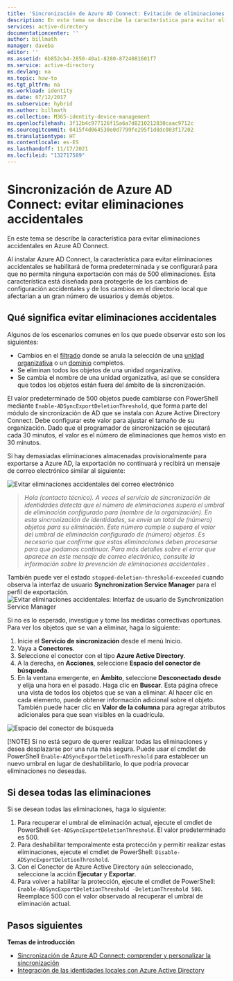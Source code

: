```yaml
---
title: 'Sincronización de Azure AD Connect: Evitación de eliminaciones accidentales | Microsoft Docs'
description: En este tema se describe la característica para evitar eliminaciones accidentales en Azure AD Connect.
services: active-directory
documentationcenter: ''
author: billmath
manager: daveba
editor: ''
ms.assetid: 6b852cb4-2850-40a1-8280-8724081601f7
ms.service: active-directory
ms.devlang: na
ms.topic: how-to
ms.tgt_pltfrm: na
ms.workload: identity
ms.date: 07/12/2017
ms.subservice: hybrid
ms.author: billmath
ms.collection: M365-identity-device-management
ms.openlocfilehash: 3f12b4c977126f15a6a7d8210212830caac9712c
ms.sourcegitcommit: 0415f4d064530e0d7799fe295f1d8dc003f17202
ms.translationtype: HT
ms.contentlocale: es-ES
ms.lasthandoff: 11/17/2021
ms.locfileid: "132717589"
---
```

# <a name="azure-ad-connect-sync-prevent-accidental-deletes"></a>Sincronización de Azure AD Connect: evitar eliminaciones accidentales
En este tema se describe la característica para evitar eliminaciones accidentales en Azure AD Connect.

Al instalar Azure AD Connect, la característica para evitar eliminaciones accidentales se habilitará de forma predeterminada y se configurará para que no permita ninguna exportación con más de 500 eliminaciones. Esta característica está diseñada para protegerle de los cambios de configuración accidentales y de los cambios en el directorio local que afectarían a un gran número de usuarios y demás objetos.

## <a name="what-is-prevent-accidental-deletes"></a>Qué significa evitar eliminaciones accidentales
Algunos de los escenarios comunes en los que puede observar esto son los siguientes:

* Cambios en el [filtrado](how-to-connect-sync-configure-filtering.md) donde se anula la selección de una [unidad organizativa](how-to-connect-sync-configure-filtering.md#organizational-unitbased-filtering) o un [dominio](how-to-connect-sync-configure-filtering.md#domain-based-filtering) completos.
* Se eliminan todos los objetos de una unidad organizativa.
* Se cambia el nombre de una unidad organizativa, así que se considera que todos los objetos están fuera del ámbito de la sincronización.

El valor predeterminado de 500 objetos puede cambiarse con PowerShell mediante `Enable-ADSyncExportDeletionThreshold`, que forma parte del módulo de sincronización de AD que se instala con Azure Active Directory Connect. Debe configurar este valor para ajustar el tamaño de su organización. Dado que el programador de sincronización se ejecutará cada 30 minutos, el valor es el número de eliminaciones que hemos visto en 30 minutos.

Si hay demasiadas eliminaciones almacenadas provisionalmente para exportarse a Azure AD, la exportación no continuará y recibirá un mensaje de correo electrónico similar al siguiente:

![Evitar eliminaciones accidentales del correo electrónico](./media/how-to-connect-sync-feature-prevent-accidental-deletes/email.png)

> *Hola (contacto técnico). A veces el servicio de sincronización de identidades detecta que el número de eliminaciones supera el umbral de eliminación configurado para (nombre de la organización). En esta sincronización de identidades, se envía un total de (número) objetos para su eliminación. Este número cumple o supera el valor del umbral de eliminación configurado de (número) objetos. Es necesario que confirme que estas eliminaciones deben procesarse para que podamos continuar. Para más detalles sobre el error que aparece en este mensaje de correo electrónico, consulte la información sobre la prevención de eliminaciones accidentales .*
>
> 

También puede ver el estado `stopped-deletion-threshold-exceeded` cuando observa la interfaz de usuario **Synchronization Service Manager** para el perfil de exportación.
![Evitar eliminaciones accidentales: Interfaz de usuario de Synchronization Service Manager](./media/how-to-connect-sync-feature-prevent-accidental-deletes/syncservicemanager.png)

Si no es lo esperado, investigue y tome las medidas correctivas oportunas. Para ver los objetos que se van a eliminar, haga lo siguiente:

1. Inicie el **Servicio de sincronización** desde el menú Inicio.
2. Vaya a **Conectores**.
3. Seleccione el conector con el tipo **Azure Active Directory**.
4. A la derecha, en **Acciones**, seleccione **Espacio del conector de búsqueda**.
5. En la ventana emergente, en **Ámbito**, seleccione **Desconectado desde** y elija una hora en el pasado. Haga clic en **Buscar**. Esta página ofrece una vista de todos los objetos que se van a eliminar. Al hacer clic en cada elemento, puede obtener información adicional sobre el objeto. También puede hacer clic en **Valor de la columna** para agregar atributos adicionales para que sean visibles en la cuadrícula.

![Espacio del conector de búsqueda](./media/how-to-connect-sync-feature-prevent-accidental-deletes/searchcs.png)

[!NOTE] Si no está seguro de querer realizar todas las eliminaciones y desea desplazarse por una ruta más segura. Puede usar el cmdlet de PowerShell `Enable-ADSyncExportDeletionThreshold` para establecer un nuevo umbral en lugar de deshabilitarlo, lo que podría provocar eliminaciones no deseadas. 

## <a name="if-all-deletes-are-desired"></a>Si desea todas las eliminaciones
Si se desean todas las eliminaciones, haga lo siguiente:

1. Para recuperar el umbral de eliminación actual, ejecute el cmdlet de PowerShell `Get-ADSyncExportDeletionThreshold`. El valor predeterminado es 500.
2. Para deshabilitar temporalmente esta protección y permitir realizar estas eliminaciones, ejecute el cmdlet de PowerShell: `Disable-ADSyncExportDeletionThreshold`.
3. Con el Conector de Azure Active Directory aún seleccionado, seleccione la acción **Ejecutar** y **Exportar**.
4. Para volver a habilitar la protección, ejecute el cmdlet de PowerShell: `Enable-ADSyncExportDeletionThreshold -DeletionThreshold 500`. Reemplace 500 con el valor observado al recuperar el umbral de eliminación actual.

## <a name="next-steps"></a>Pasos siguientes
**Temas de introducción**

* [Sincronización de Azure AD Connect: comprender y personalizar la sincronización](how-to-connect-sync-whatis.md)
* [Integración de las identidades locales con Azure Active Directory](whatis-hybrid-identity.md)
